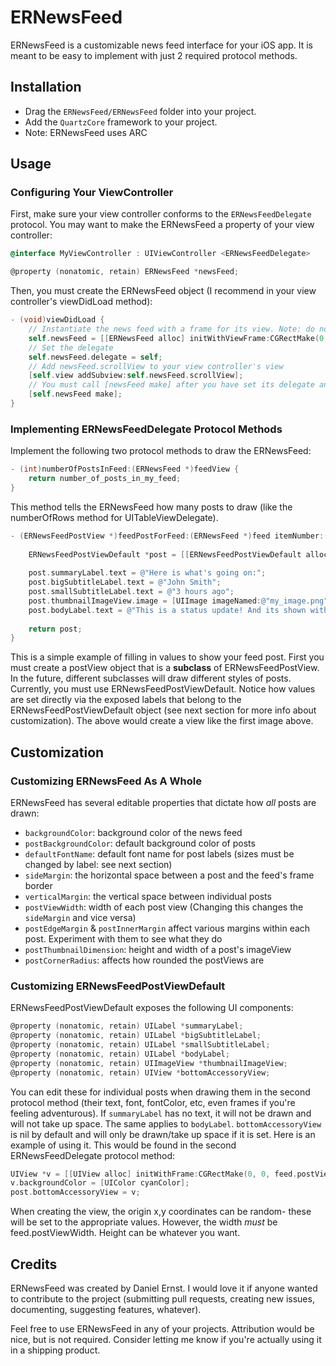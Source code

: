 # ERNewsFeed

ERNewsFeed is a customizable news feed interface for your iOS app. It is meant to be easy to implement with just 2 required protocol methods.

## Installation

* Drag the `ERNewsFeed/ERNewsFeed` folder into your project.
* Add the `QuartzCore` framework to your project.
* Note: ERNewsFeed uses ARC

## Usage

### Configuring Your ViewController

First, make sure your view controller conforms to the `ERNewsFeedDelegate` protocol. You may want to make the ERNewsFeed a property of your view controller:

```objective-c
@interface MyViewController : UIViewController <ERNewsFeedDelegate>

@property (nonatomic, retain) ERNewsFeed *newsFeed;
```

Then, you must create the ERNewsFeed object (I recommend in your view controller's viewDidLoad method):

```objective-c
- (void)viewDidLoad {
    // Instantiate the news feed with a frame for its view. Note: do not use the default init method.
    self.newsFeed = [[ERNewsFeed alloc] initWithViewFrame:CGRectMake(0, 0, self.view.bounds.size.width, self.view.bounds.size.height)];
    // Set the delegate
    self.newsFeed.delegate = self;
    // Add newsFeed.scrollView to your view controller's view
    [self.view addSubview:self.newsFeed.scrollView];
    // You must call [newsFeed make] after you have set its delegate and added its scrollview
    [self.newsFeed make];
}
```

### Implementing ERNewsFeedDelegate Protocol Methods

Implement the following two protocol methods to draw the ERNewsFeed:

```objective-c
- (int)numberOfPostsInFeed:(ERNewsFeed *)feedView {
    return number_of_posts_in_my_feed;
}
```

This method tells the ERNewsFeed how many posts to draw (like the numberOfRows method for UITableViewDelegate).

```objective-c
- (ERNewsFeedPostView *)feedPostForFeed:(ERNewsFeed *)feed itemNumber:(int)itemNumber {
    
    ERNewsFeedPostViewDefault *post = [[ERNewsFeedPostViewDefault alloc] initWithFeedView:feed];
    
    post.summaryLabel.text = @"Here is what's going on:";
    post.bigSubtitleLabel.text = @"John Smith";
    post.smallSubtitleLabel.text = @"3 hours ago";
    post.thumbnailImageView.image = [UIImage imageNamed:@"my_image.png"];
    post.bodyLabel.text = @"This is a status update! And its shown with ERNewsFeed. Super cool!";
    
    return post;
}
```

This is a simple example of filling in values to show your feed post. First you must create a postView object that is a **subclass** of ERNewsFeedPostView. In the future, different subclasses will draw different styles of posts. Currently, you must use ERNewsFeedPostViewDefault. Notice how values are set directly via the exposed labels that belong to the ERNewsFeedPostViewDefault object (see next section for more info about customization). The above would create a view like the first image above.

## Customization

### Customizing ERNewsFeed As A Whole

ERNewsFeed has several editable properties that dictate how *all* posts are drawn:
* `backgroundColor`: background color of the news feed
* `postBackgroundColor`: default background color of posts
* `defaultFontName`: default font name for post labels (sizes must be changed by label: see next section)
* `sideMargin`: the horizontal space between a post and the feed's frame border
* `verticalMargin`: the vertical space between individual posts
* `postViewWidth`: width of each post view (Changing this changes the `sideMargin` and vice versa)
* `postEdgeMargin` & `postInnerMargin` affect various margins within each post. Experiment with them to see what they do
* `postThumbnailDimension`: height and width of a post's imageView
* `postCornerRadius`: affects how rounded the postViews are

### Customizing ERNewsFeedPostViewDefault

ERNewsFeedPostViewDefault exposes the following UI components:
```objective-c
@property (nonatomic, retain) UILabel *summaryLabel;
@property (nonatomic, retain) UILabel *bigSubtitleLabel;
@property (nonatomic, retain) UILabel *smallSubtitleLabel;
@property (nonatomic, retain) UILabel *bodyLabel;
@property (nonatomic, retain) UIImageView *thumbnailImageView;
@property (nonatomic, retain) UIView *bottomAccessoryView;
```

You can edit these for individual posts when drawing them in the second protocol method (their text, font, fontColor, etc, even frames if you're feeling adventurous). If `summaryLabel` has no text, it will not be drawn and will not take up space. The same applies to `bodyLabel`. `bottomAccessoryView` is nil by default and will only be drawn/take up space if it is set. Here is an example of using it. This would be found in the second ERNewsFeedDelegate protocol method:

```objective-c
UIView *v = [[UIView alloc] initWithFrame:CGRectMake(0, 0, feed.postViewWidth, 40)];
v.backgroundColor = [UIColor cyanColor];
post.bottomAccessoryView = v;
```

When creating the view, the origin x,y coordinates can be random- these will be set to the  appropriate values. However, the width *must* be feed.postViewWidth. Height can be whatever you want.

## Credits

ERNewsFeed was created by Daniel Ernst. I would love it if anyone wanted to contribute to the project (submitting pull requests, creating new issues, documenting, suggesting features, whatever).

Feel free to use ERNewsFeed in any of your projects. Attribution would be nice, but is not required. Consider letting me know if you're actually using it in a shipping product.
